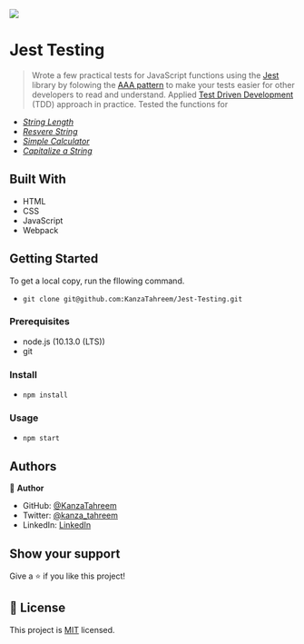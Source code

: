 ![](https://img.shields.io/badge/Microverse-blueviolet)

# Jest Testing

> Wrote a few practical tests for JavaScript functions using the [Jest](https://jestjs.io/) library by folowing the [AAA pattern](https://github.com/goldbergyoni/javascript-testing-best-practices#-%EF%B8%8F-12-structure-tests-by-the-aaa-pattern) to make your tests easier for other developers to read and understand. Applied [Test Driven Development](https://medium.com/@gondy/the-importance-of-test-driven-development-f80b0d02edd8) (TDD) approach in practice. Tested the functions for

- _[String Length](https://github.com/KanzaTahreem/Jest-Testing/blob/main/tests/stringlength.test.js)_
- _[Resvere String](https://github.com/KanzaTahreem/Jest-Testing/blob/main/tests/reversestring.test.js)_
- _[Simple Calculator](https://github.com/KanzaTahreem/Jest-Testing/blob/main/tests/calculator.test.js)_
- _[Capitalize a String](https://github.com/KanzaTahreem/Jest-Testing/blob/main/tests/capitalize.test.js)_

## Built With

- HTML
- CSS
- JavaScript
- Webpack

## Getting Started

To get a local copy, run the fllowing command.

- `git clone git@github.com:KanzaTahreem/Jest-Testing.git`

### Prerequisites

- node.js (10.13.0 (LTS))
- git

### Install

- `npm install`

### Usage

- `npm start`

## Authors

👤 **Author**

- GitHub: [@KanzaTahreem](https://github.com/KanzaTahreem)
- Twitter: [@kanza_tahreem](https://twitter.com/kanza_tahreem)
- LinkedIn: [LinkedIn](https://www.linkedin.com/in/kanza-tahreem/)

## Show your support

Give a ⭐️ if you like this project!

## 📝 License

This project is [MIT](./LICENSE) licensed.
